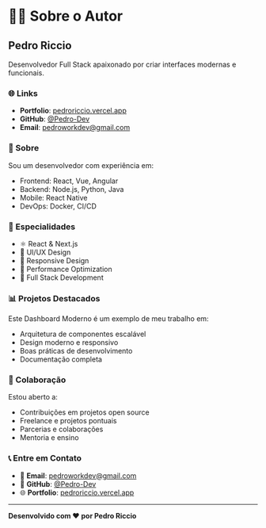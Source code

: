 # 👨‍💻 Sobre o Autor

## Pedro Riccio

Desenvolvedor Full Stack apaixonado por criar interfaces modernas e funcionais.

### 🌐 Links

- **Portfolio**: [pedroriccio.vercel.app](https://pedroriccio.vercel.app)
- **GitHub**: [@Pedro-Dev](https://github.com/Pedro-Dev)
- **Email**: pedroworkdev@gmail.com

### 💼 Sobre

Sou um desenvolvedor com experiência em:
- Frontend: React, Vue, Angular
- Backend: Node.js, Python, Java
- Mobile: React Native
- DevOps: Docker, CI/CD

### 🎯 Especialidades

- ⚛️ React & Next.js
- 🎨 UI/UX Design
- 📱 Responsive Design
- 🚀 Performance Optimization
- 🔧 Full Stack Development

### 📊 Projetos Destacados

Este Dashboard Moderno é um exemplo de meu trabalho em:
- Arquitetura de componentes escalável
- Design moderno e responsivo
- Boas práticas de desenvolvimento
- Documentação completa

### 🤝 Colaboração

Estou aberto a:
- Contribuições em projetos open source
- Freelance e projetos pontuais
- Parcerias e colaborações
- Mentoria e ensino

### 📞 Entre em Contato

- 📧 **Email**: pedroworkdev@gmail.com
- 🐙 **GitHub**: [@Pedro-Dev](https://github.com/Pedro-Dev)
- 🌐 **Portfolio**: [pedroriccio.vercel.app](https://pedroriccio.vercel.app)

---

**Desenvolvido com ❤️ por Pedro Riccio**

